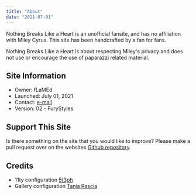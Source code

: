 ```yaml
---
title: "About"
date: "2021-07-01"
---
```


Nothing Breaks Like a Heart is an unofficial fansite, and has no affiliation with Miley Cyrus. This site has been handcrafted by a fan for fans.

Nothing Breaks Like a Heart is about respecting Miley's privacy and does not use or encourage the use of paparazzi related material.

## Site Information
* Owner: fLaMEd
* Launched: July 01, 2021
* Contact: [e-mail](mailto:flamed@flamedfury.com?subject=nothing%20breaks%20like%20a%20heart)
* Version: 02 - FuryStyles

## Support This Site
Is there something on the site that you would like to improve? Please make a pull request over on the websites [Github repository](https://github.com/flamedfury/miley.flamedfury.com).

## Credits
* 11ty configuration [5t3ph](https://github.com/5t3ph/smol-11ty-starter/)
* Gallery configuration [Tania Rascia](https://www.taniarascia.com/how-to-build-a-responsive-image-gallery-with-flexbox/)